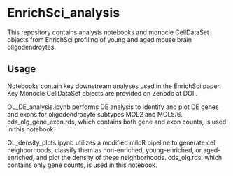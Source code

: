 # EnrichSci_analysis

This repository contains analysis notebooks and monocle CellDataSet objects from EnrichSci profiling of young and aged mouse brain oligodendroytes.

## Usage
Notebooks contain key downstream analyses used in the EnrichSci paper. Key Monocle CellDataSet objects are provided on Zenodo at DOI .

OL_DE_analysis.ipynb performs DE analysis to identify and plot DE genes and exons for oligodendrocyte subtypes MOL2 and MOL5/6.
cds_olg_gene_exon.rds, which contains both gene and exon counts, is used in this notebook.

OL_density_plots.ipynb utilizes a modified miloR pipeline to generate cell neighborhoods, classify them as non-enriched, young-enriched, or aged-enriched, and plot the density of these neighborhoods.
cds_olg.rds, which contains only gene counts, is used in this notebook.
